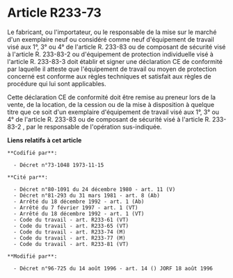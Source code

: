 # Article R233-73

Le fabricant, ou l'importateur, ou le responsable de la mise sur le marché d'un exemplaire neuf ou considéré comme neuf
d'équipement de travail visé aux 1°, 3° ou 4° de l'article R. 233-83 ou de composant de sécurité visé à l'article R. 233-83-2
ou d'équipement de protection individuelle visé à l'article R. 233-83-3 doit établir et signer une déclaration CE de
conformité par laquelle il atteste que l'équipement de travail ou moyen de protection concerné est conforme aux règles
techniques et satisfait aux règles de procédure qui lui sont applicables.

Cette déclaration CE de conformité doit être remise au preneur lors de la vente, de la location, de la cession ou de la mise
à disposition à quelque titre que ce soit d'un exemplaire d'équipement de travail visé aux 1°, 3° ou 4° de l'article R.
233-83 ou de composant de sécurité visé à l'article R. 233-83-2 , par le responsable de l'opération sus-indiquée.

**Liens relatifs à cet article**

	**Codifié par**:

	  - Décret n°73-1048 1973-11-15

	**Cité par**:

	  - Décret n°80-1091 du 24 décembre 1980 - art. 11 (V)
	  - Décret n°81-293 du 31 mars 1981 - art. 8 (Ab)
	  - Arrêté du 18 décembre 1992 - art. 1 (Ab)
	  - Arrêté du 7 février 1997 - art. 1 (VT)
	  - Arrêté du 18 décembre 1992 - art. 1 (VT)
	  - Code du travail - art. R233-61 (VT)
	  - Code du travail - art. R233-65 (VT)
	  - Code du travail - art. R233-74 (M)
	  - Code du travail - art. R233-77 (M)
	  - Code du travail - art. R233-81 (VT)

	**Modifié par**:

	  - Décret n°96-725 du 14 août 1996 - art. 14 () JORF 18 août 1996
